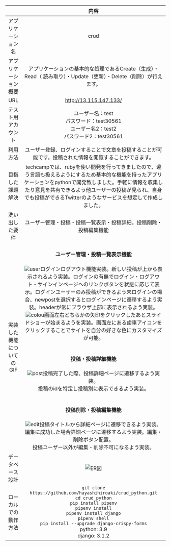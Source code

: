 |  |内容 | 
|:-----------:|:------------:|
| アプリケーション名      | crud   |
| アプリケーション概要 |アプリケーションの基本的な処理であるCreate（生成）・Read（	読み取り）・Update（更新）・Delete（削除）が行えます。|
| URL |http://13.115.147.133/|
| テスト用アカウント  |  ユーザー名：test<br>パスワード：test30561 <br>ユーザー名2：test2<br>パスワード2：test30561|
| 利用方法   | ユーザー登録、ログインすることで文章を投稿することが可能です。投稿された情報を閲覧することができます。 |
| 目指した課題解決   | techcampでは、rubyを使い開発を行ってきましたので、違う言語も扱えるようにするため基本的な機能を持ったアプリケーションをpythonで開発致しました。手軽に情報を収集したり意見を共有できるよう他ユーザーの投稿が見られ、自身でも投稿ができるTwitterのようなサービスを想定して作成しました。 |
| 洗い出した要件|ユーザー管理・投稿・投稿一覧表示・投稿詳細。投稿削除・投稿編集機能|
| 実装した機能についてのGIF|<h4>ユーザー管理・投稿一覧表示機能</h4>![user](https://gyazo.com/746d0ab5583bcb05ef7c787376503bd6.gif)ログインログアウト機能実装。新しい投稿が上から表示されるよう実装。ログインの有無でログイン・ログアウト・サインインページへのリンクボタンを状態に応じて表示。ログインユーザーのみ投稿ができるよう未ログインの場合、newpostを選択するとログインページに遷移するよう実装。headerが常にブラウザ上部に表示されるよう実装。<br>![colou](https://gyazo.com/d135f80c732cae86029c7c2f7075b201.gif)画面左右どちらかの矢印をクリックしたあとスライドショーが始まるようを実装。画面左にある歯車アイコンをクリックすることでサイトを自分の好きな色にカスタマイズが可能。<br><br><h4>投稿・投稿詳細機能</h4>![post](https://gyazo.com/d6f2107a06a520cdb30e5656c97a9253.gif)投稿完了した際、投稿詳細ページに遷移するよう実装。<br>投稿のidを特定し投稿別に表示できるよう実装。<br><br><h4>投稿削除・投稿編集機能</h4>![edit](https://gyazo.com/920483184ee29eed8dacfc16155ae551.gif)投稿タイトルから詳細ページに遷移できるよう実装。編集に成功した場合詳細ページに遷移するよう実装。編集・削除ボタン配置。<br>投稿ユーザー以外が編集・削除不可になるよう実装。|
| データベース設計|	![ER図](https://gyazo.com/00b45d4ff0d1a44c62b2761c3de97163.png)|
| ローカルでの動作方法|`git clone https://github.com/hayashihiroaki/crud_python.git`<br>  `cd crud_python` <br>`pip install pipenv`<br> `pipenv install`<br> `pipenv install django`<br> `pipenv shell`<br> `pip install --upgrade django-crispy-forms` <br>python: 3.9 <br>django: 3.1.2|